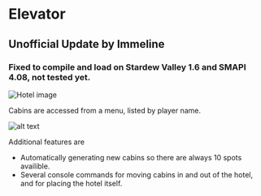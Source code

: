 # Elevator
## Unofficial Update by Immeline
### Fixed to compile and load on Stardew Valley 1.6 and SMAPI 4.08, not tested yet.

![Hotel image](https://dl.dropboxusercontent.com/s/jvfdw477hvbd2eb/Hotel3.png)


Cabins are accessed from a menu, listed by player name.

![alt text](https://dl.dropboxusercontent.com/s/6iphc6eqr8liquh/menuele.PNG)



Additional features are
- Automatically generating new cabins so there are always 10 spots availible.
- Several console commands for moving cabins in and out of the hotel, and for placing the hotel itself.
